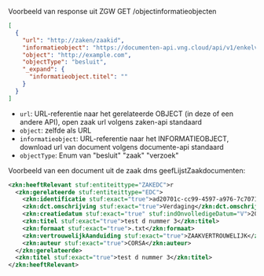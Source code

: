 
Voorbeeld van response uit ZGW GET /objectinformatieobjecten 
```json
[
  {
    "url": "http://zaken/zaakid",
    "informatieobject": "https://documenten-api.vng.cloud/api/v1/enkelvoudiginformatieobjecten/{uuid}", 
    "object": "http://example.com",
    "objectType": "besluit", 
    "_expand": {
      "informatieobject.titel": ""
    }
  }
]
```

- `url`: URL-referentie naar het gerelateerde OBJECT (in deze of een andere API), open zaak url volgens zaken-api standaard
- `object`: zelfde als URL
- `informatieobject`: URL-referentie naar het INFORMATIEOBJECT, download url van document volgens documente-api standaard
- `objectType`: Enum van "besluit" "zaak" "verzoek"



Voorbeeld van een document uit de zaak dms geefLijstZaakdocumenten:
```xml
<zkn:heeftRelevant stuf:entiteittype="ZAKEDC">r
  <zkn:gerelateerde stuf:entiteittype="EDC">
    <zkn:identificatie stuf:exact="true">ad20701c-cc99-4597-a976-7c707105d9ab</zkn:identificatie>
    <zkn:dct.omschrijving stuf:exact="true">Verdaging</zkn:dct.omschrijving>
    <zkn:creatiedatum stuf:exact="true" stuf:indOnvolledigeDatum="V">20230928</zkn:creatiedatum>
    <zkn:titel stuf:exact="true">test d nummer 3</zkn:titel>
    <zkn:formaat stuf:exact="true">.txt</zkn:formaat>
    <zkn:vertrouwelijkAanduiding stuf:exact="true">ZAAKVERTROUWELIJK</zkn:vertrouwelijkAanduiding>
    <zkn:auteur stuf:exact="true">CORSA</zkn:auteur>
  </zkn:gerelateerde>
  <zkn:titel stuf:exact="true">test d nummer 3</zkn:titel>
</zkn:heeftRelevant>
```

